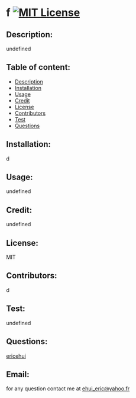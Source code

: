  
# f [![MIT License](https://img.shields.io/badge/license-MIT-green)]()

## Description:

undefined

## Table of content:

- [Description](#description)
- [Installation](#installation)
- [Usage](#usage)
- [Credit](#credit)
- [License](#license)
- [Contributors](#contributors)
- [Test](#test)
- [Questions](#questions)
## Installation:

d

## Usage:

undefined

## Credit:

undefined

## License:

MIT

## Contributors:

d

## Test:

undefined

## Questions:

[ericehui](https://github.com/ericehui)

## Email:

for any question contact me at ehui_eric@yahoo.fr

     